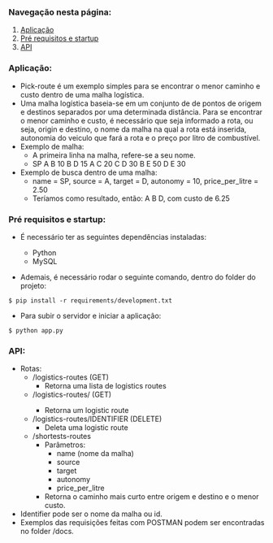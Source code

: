 ### Navegação nesta página:

1. [Aplicação](#aplicacao)
1. [Pré requisitos e startup](#pre-requisitos-e-startup)
1. [API](#api)

### Aplicação: 

* Pick-route é um exemplo simples para se encontrar o menor caminho e custo dentro de uma malha logística. 
* Uma malha logística baseia-se em um conjunto de de pontos de origem e destinos separados por uma determinada distância. Para se encontrar o menor caminho e custo, é necessário que seja informado a rota, ou seja, origin e destino, o nome da malha na qual a rota está inserida, autonomia do veiculo que fará a rota e o preço por litro de combustível. 
* Exemplo de malha:
  * A primeira linha na malha, refere-se a seu nome.  
  * SP
    A B 10
    B D 15
    A C 20
    C D 30
    B E 50
    D E 30
* Exemplo de busca dentro de uma malha:
  * name = SP, source = A, target = D, autonomy = 10, price_per_litre = 2.50
  * Teríamos como resultado, então: A B D, com custo de 6.25

### Pré requisitos e startup: 

* É necessário ter as seguintes dependências instaladas: 
  * Python
  * MySQL

* Ademais, é necessário rodar o seguinte comando, dentro do folder do projeto:
```
$ pip install -r requirements/development.txt
``` 
* Para subir o servidor e iniciar a aplicação:
```
$ python app.py
``` 

### API:

* Rotas:
    * /logistics-routes (GET)
        * Retorna uma lista de logistics routes    
    * /logistics-routes/<IDENTIFIER> (GET)
        * Retorna um logistic route
    * /logistics-routes/IDENTIFIER (DELETE)
        * Deleta uma logistic route 
    * /shortests-routes
        * Parâmetros: 
            * name (nome da malha)
            * source
            * target
            * autonomy
            * price_per_litre
        * Retorna o caminho mais curto entre origem e destino e o menor custo.
* Identifier pode ser o nome da malha ou id.
* Exemplos das requisições feitas com POSTMAN podem ser encontradas no folder /docs. 



